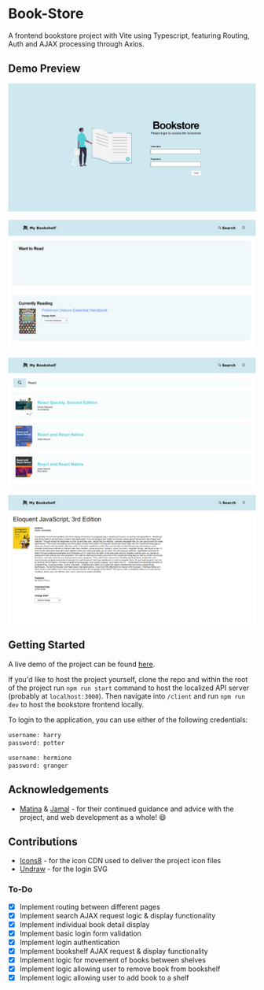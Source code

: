 # Book-Store

A frontend bookstore project with Vite using Typescript, featuring Routing, Auth and AJAX processing through Axios.

## Demo Preview

![Demo image 1](/client/src/assets/demo-preview-1.png)

![Demo image 2](/client/src/assets/demo-preview-2.png)

![Demo image 3](/client/src/assets/demo-preview-3.png)

![Demo image 4](/client/src/assets/demo-preview-4.png)

## Getting Started

A live demo of the project can be found [here](https://chrisdruke-bookstore.onrender.com).

If you'd like to host the project yourself, clone the repo and within the root of the project run `npm run start` command to host the localized API server (probably at `localhost:3000`). Then navigate into `/client` and run `npm run dev` to host the bookstore frontend locally.

To login to the application, you can use either of the following credentials:

```
username: harry
password: potter
```

```
username: hermione
password: granger
```

## Acknowledgements

- [Matina](https://www.linkedin.com/in/matina-patsos-63aa2626/) & [Jamal](https://www.linkedin.com/in/jamal-taylor/) - for their continued guidance and advice with the project, and web development as a whole! :smile:

## Contributions

- [Icons8](https://icons8.com/) - for the icon CDN used to deliver the project icon files
- [Undraw](https://undraw.co/illustrations) - for the login SVG

### To-Do

- [x] Implement routing between different pages
- [x] Implement search AJAX request logic & display functionality
- [x] Implement individual book detail display
- [x] Implement basic login form validation
- [x] Implement login authentication
- [x] Implement bookshelf AJAX request & display functionality
- [x] Implement logic for movement of books between shelves
- [x] Implement logic allowing user to remove book from bookshelf
- [x] Implement logic allowing user to add book to a shelf
